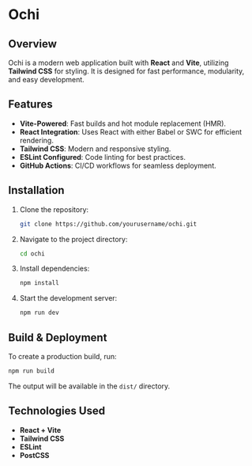 # Ochi

## Overview
Ochi is a modern web application built with **React** and **Vite**, utilizing **Tailwind CSS** for styling. It is designed for fast performance, modularity, and easy development.

## Features
- **Vite-Powered**: Fast builds and hot module replacement (HMR).
- **React Integration**: Uses React with either Babel or SWC for efficient rendering.
- **Tailwind CSS**: Modern and responsive styling.
- **ESLint Configured**: Code linting for best practices.
- **GitHub Actions**: CI/CD workflows for seamless deployment.

## Installation
1. Clone the repository:
   ```sh
   git clone https://github.com/yourusername/ochi.git
   ```
2. Navigate to the project directory:
   ```sh
   cd ochi
   ```
3. Install dependencies:
   ```sh
   npm install
   ```
4. Start the development server:
   ```sh
   npm run dev
   ```

## Build & Deployment
To create a production build, run:
```sh
npm run build
```
The output will be available in the `dist/` directory.

## Technologies Used
- **React + Vite**
- **Tailwind CSS**
- **ESLint**
- **PostCSS**
